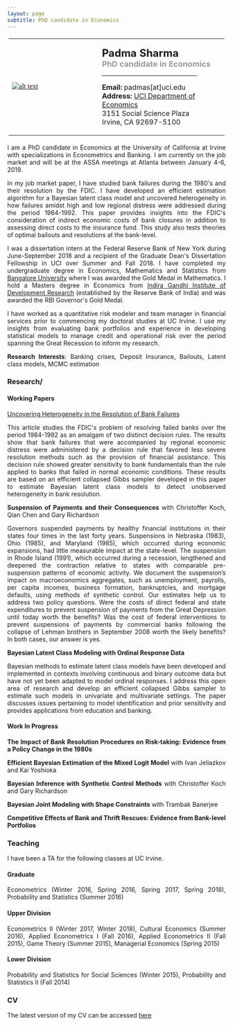```yaml
--- 
layout: page
subtitle: PhD candidate in Economics
---
```

<style>
body {
text-align: justify}
</style>
<table bordercolor="#ffffff">
<tbody>
<tr>
<td style="width:350px;height:200px">
<font color="#0b5394" face="georgia, serif"><a href="IMGLINKTARGET"><img alt="alt text" height="HEIGHTpx" 
src="http://padmasharma.github.io/img/profilePhoto3.jpg" width="WIDTHpx"></a>&nbsp;</font></td>
<td align="left" style="width:400px;height:200px">
   <p><font size="5"><b>Padma Sharma</b></font><br>
      <font color="#9b9999" size="4"><b>PhD candidate in Economics</b></font><br>
   <hr width = "80%" margin-left:0 align="left" border="1px" color = "918f8f"></p>
<p><font size="3"><b>Email:</b> padmas[at]uci.edu</font><br>
<font size="3"><b>Address:</b> 
<a href="https://www.economics.uci.edu/grad/index.php/" target="_blank">UCI Department of Economics</a><br>
3151 Social Science Plaza<br>
Irvine, CA 92697-5100</font></p>
</td>
</tr>
</tbody>
</table>

I am a PhD candidate in Economics at the University of California at Irvine with specializations in Econometrics and Banking. I am currently on the job market and will be at the ASSA meetings at Atlanta between January 4-6, 2019.

In my job market paper, I have studied bank failures during the 1980's and their resolution by the FDIC. I have developed an efficient estimation algorithm for a Bayesian latent class model and uncovered heterogeneity in how failures amidst high and low regional distress were addressed during the period 1984-1992. This paper provides insights into the FDIC's consideration of indirect economic costs of bank closures in addition to assessing direct costs to the insurance fund. This study also tests theories of optimal bailouts and resolutions at the bank-level.  

I was a dissertation intern at the Federal Reserve Bank of New York during June-September 2018 and a recipient of the Graduate Dean's Dissertation Fellowship in UCI over Summer and Fall 2018. I have completed my undergraduate degree in Economics, Mathematics and Statistics from  <a href="http://bangaloreuniversity.ac.in//" target="_blank">Bangalore University</a> where I was awarded the Gold Medal in Mathematics. I hold a Masters degree in Economics from <a href="http://www.igidr.ac.in//" target="_blank">Indira Gandhi Institute of Development Research</a> (established by the Reserve Bank of India) and was awarded the RBI Governor's Gold Medal. 

I have worked as a quantitative risk modeler and team manager in financial services prior to commencing my doctoral studies at UC Irvine. I use my insights from evaluating bank portfolios and experience in developing statistical models to manage credit and operational risk over the period spanning the Great Recession to inform my research.

__Research Interests__: Banking crises, Deposit Insurance, Bailouts, Latent class models, MCMC estimation



### Research/



#### Working Papers

<a href="https://drive.google.com/open?id=1nxJe7RI9TxIAs7UxJjmDuNqgMk2Pto1u" target="_blank">Uncovering Heterogeneity in the Resolution of Bank Failures</a>

This article studies the FDIC's problem of resolving failed banks over the period 1984-1992 as an amalgam of two distinct decision rules. The results show that bank failures that were accompanied by regional economic distress were administered by a decision
rule that favored less severe resolution methods such as the provision of financial assistance. This decision rule showed greater sensitivity to bank fundamentals than the rule applied to banks that failed in normal economic conditions. These results are based
on an efficient collapsed Gibbs sampler developed in this paper to estimate Bayesian latent class models to detect unobserved heterogeneity in bank resolution.

**Suspension of Payments and their Consequences** with Christoffer Koch, Qian Chen and Gary Richardson

Governors suspended payments by healthy financial institutions in their states four times in the last forty years. Suspensions in Nebraska (1983), Ohio (1985), and Maryland (1985), which occurred during economic expansions, had little measurable impact at the state-level. The suspension in Rhode Island (1991), which occurred during a recession, lengthened and deepened the contraction relative to states with comparable pre-suspension patterns of economic activity. We document the suspension’s impact on macroeconomics aggregates, such as unemployment, payrolls, per capita incomes, business formation, bankruptcies, and mortgage defaults, using methods of synthetic control. Our estimates help us to address two policy questions. Were the costs of direct federal and state expenditures to prevent suspension of payments from the Great Depression until today worth the benefits? Was the cost of federal interventions to prevent suspensions of payments by commercial banks following the collapse of Lehman brothers in September 2008 worth the likely benefits? In both cases, our answer is yes.

**Bayesian Latent Class Modeling with Ordinal Response Data**

Bayesian methods to estimate latent class models have been developed and implemented in contexts involving continuous and binary outcome data but have not yet been adapted to model ordinal responses. I address this open area of research and develop an efficient collapsed Gibbs sampler to estimate such models in univariate and multivariate settings. The paper discusses issues pertaining to model identification and prior sensitivity and provides applications from education and banking.

#### Work In Progress

**The Impact of Bank Resolution Procedures on Risk-taking: Evidence from a Policy Change in the 1980s**

**Efficient Bayesian Estimation of the Mixed Logit Model** with Ivan Jeliazkov and Kai Yoshioka

**Bayesian Inference with Synthetic Control Methods** with Christoffer Koch and Gary Richardson

**Bayesian Joint Modeling with Shape Constraints** with Trambak Banerjee

**Competitive Effects of Bank and Thrift Rescues: Evidence from Bank-level Portfolios**

### Teaching
I have been a TA for the following classes at UC Irvine.

#### Graduate
Econometrics (Winter 2016, Spring 2016, Spring 2017, Spring 2018), Probability and Statistics (Summer 2016)

#### Upper Division
Econometrics II (Winter 2017, Winter 2018), Cultural Economics (Summer 2016), Applied Econometrics I (Fall 2016), Applied Econometrics II (Fall 2015), Game Theory (Summer 2015), Managerial Economics (Spring 2015)

#### Lower Division
Probability and Statistics for Social Sciences (Winter 2015), Probability and Statistics II (Fall 2014)

### CV
The latest version of my CV can be accessed <a href="https://drive.google.com/open?id=1aGYIOJTrBeIqL8NfK3GOPCAvdHtbn0-w" target="_blank">here</a>


